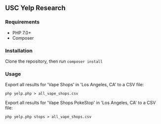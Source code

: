 ## USC Yelp Research

### Requirements

 - PHP 7.0+
 - Composer

### Installation

Clone the repository, then run `composer install`

### Usage

Export all results for 'Vape Shops' in 'Los Angeles, CA' to a CSV file:

`php yelp.php > all_vape_shops.csv`

Export all results for 'Vape Shops PokeStop' in 'Los Angeles, CA' to a CSV file:

`php yelp.php stops > all_vape_shops.csv`


